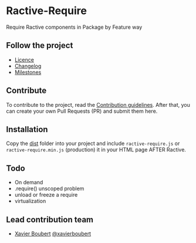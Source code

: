 # Ractive-Require

Require Ractive components in Package by Feature way

## Follow the project

* [Licence](https://github.com/XavierBoubert/ractive-require/blob/master/LICENSE)
* [Changelog](https://github.com/XavierBoubert/ractive-require/blob/master/CHANGELOG.md)
* [Milestones](https://github.com/XavierBoubert/ractive-require/issues/milestones?state=open)


## Contribute

To contribute to the project, read the [Contribution guidelines](https://github.com/XavierBoubert/ractive-require/blob/master/CONTRIBUTING.md).
After that, you can create your own Pull Requests (PR) and submit them here.

## Installation

Copy the [dist](https://github.com/XavierBoubert/ractive-require/tree/master/dist) folder into your project and include ```ractive-require.js``` or ```ractive-require.min.js``` (production) it in your HTML page AFTER Ractive.

## Todo

- On demand
- .require() unscoped problem
- unload or freeze a require
- virtualization


## Lead contribution team

* [Xavier Boubert](http://xavierboubert.fr) [@xavierboubert](http://twitter.com/XavierBoubert)
